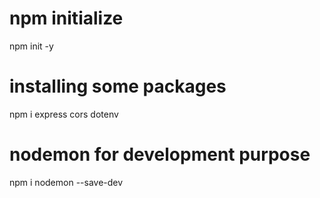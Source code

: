 # npm initialize

npm init -y

# installing some packages

npm i express cors dotenv

# nodemon for development purpose

npm i nodemon --save-dev
